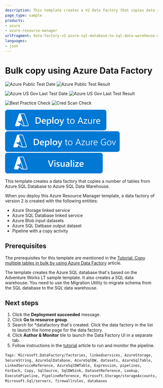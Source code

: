 ```yaml
---
description: This template creates a V2 data factory that copies data in bulk an Azure SQL database to an Azure SQL data warehouse.
page_type: sample
products:
- azure
- azure-resource-manager
urlFragment: data-factory-v2-azure-sql-database-to-sql-data-warehouse-copy
languages:
- json
---
```

# Bulk copy using Azure Data Factory

![Azure Public Test Date](https://azurequickstartsservice.blob.core.windows.net/badges/quickstarts/microsoft.datafactory/data-factory-v2-azure-sql-database-to-sql-data-warehouse-copy/PublicLastTestDate.svg)
![Azure Public Test Result](https://azurequickstartsservice.blob.core.windows.net/badges/quickstarts/microsoft.datafactory/data-factory-v2-azure-sql-database-to-sql-data-warehouse-copy/PublicDeployment.svg)

![Azure US Gov Last Test Date](https://azurequickstartsservice.blob.core.windows.net/badges/quickstarts/microsoft.datafactory/data-factory-v2-azure-sql-database-to-sql-data-warehouse-copy/FairfaxLastTestDate.svg)
![Azure US Gov Last Test Result](https://azurequickstartsservice.blob.core.windows.net/badges/quickstarts/microsoft.datafactory/data-factory-v2-azure-sql-database-to-sql-data-warehouse-copy/FairfaxDeployment.svg)

![Best Practice Check](https://azurequickstartsservice.blob.core.windows.net/badges/quickstarts/microsoft.datafactory/data-factory-v2-azure-sql-database-to-sql-data-warehouse-copy/BestPracticeResult.svg)
![Cred Scan Check](https://azurequickstartsservice.blob.core.windows.net/badges/quickstarts/microsoft.datafactory/data-factory-v2-azure-sql-database-to-sql-data-warehouse-copy/CredScanResult.svg)

[![Deploy to Azure](https://raw.githubusercontent.com/Azure/azure-quickstart-templates/master/1-CONTRIBUTION-GUIDE/images/deploytoazure.svg?sanitize=true)](https://portal.azure.com/#create/Microsoft.Template/uri/https%3A%2F%2Fraw.githubusercontent.com%2FAzure%2Fazure-quickstart-templates%2Fmaster%2Fquickstarts%2Fmicrosoft.datafactory%2Fdata-factory-v2-azure-sql-database-to-sql-data-warehouse-copy%2Fazuredeploy.json)
[![Deploy to Azure US Gov](https://raw.githubusercontent.com/Azure/azure-quickstart-templates/master/1-CONTRIBUTION-GUIDE/images/deploytoazuregov.svg?sanitize=true)](https://portal.azure.us/#create/Microsoft.Template/uri/https%3A%2F%2Fraw.githubusercontent.com%2FAzure%2Fazure-quickstart-templates%2Fmaster%2Fquickstarts%2Fmicrosoft.datafactory%2Fdata-factory-v2-azure-sql-database-to-sql-data-warehouse-copy%2Fazuredeploy.json)
[![Visualize](https://raw.githubusercontent.com/Azure/azure-quickstart-templates/master/1-CONTRIBUTION-GUIDE/images/visualizebutton.svg?sanitize=true)](http://armviz.io/#/?load=https%3A%2F%2Fraw.githubusercontent.com%2FAzure%2Fazure-quickstart-templates%2Fmaster%2Fquickstarts%2Fmicrosoft.datafactory%2Fdata-factory-v2-azure-sql-database-to-sql-data-warehouse-copy%2Fazuredeploy.json)

This template creates a data factory that copies a number of tables from Azure SQL Database to Azure SQL Data Warehouse.

When you deploy this Azure Resource Manager template, a data factory of version 2 is created with the following entities:

- Azure Storage linked service
- Azure SQL Database linked service
- Azure Blob input datasets
- Azure SQL Datbase output dataset
- Pipeline with a copy activity

## Prerequisites
The prerequisites for this template are mentioned in the [Tutorial: Copy multiple tables in bulk by using Azure Data Factory](https://docs.microsoft.com/azure/data-factory/tutorial-bulk-copy-portal) article.

The template creates the Azure SQL database that's based on the Adventure Works LT sample template. It also creates a SQL data warehouse. You need to use the Migration Utility to migrate schema from the SQL database to the SQL data warehouse.

## Next steps
1. Click the **Deployment succeeded** message.
2. Click **Go to resource group**.
3. Search for *datafactory that's created. Click the data factory in the list to launch the home page for the data factory.
5. Click **Author & Monitor** tile to launch the Data Factory UI in a separate tab.
6. Follow instructions in the [tutorial](https://docs.microsoft.com/azure/data-factory/tutorial-bulk-copy-portal#trigger-a-pipeline-run) article to run and monitor the pipeline.

`Tags: Microsoft.DataFactory/factories, linkedservices, AzureStorage, SecureString, AzureSqlDatabase, AzureSqlDW, datasets, AzureSqlTable, LinkedServiceReference, AzureSqlDWTable, Expression, pipelines, ForEach, Copy, SqlSource, SqlDWSink, DatasetReference, Lookup, ExecutePipeline, PipelineReference, Microsoft.Storage/storageAccounts, Microsoft.Sql/servers, firewallrules, databases`
